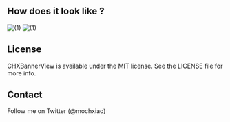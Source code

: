 
## How does it look like ?

![(1)](https://github.com/showmecode/CHXBannerView/blob/master/ScreenShot/1.gif)
![(1)](https://github.com/showmecode/CHXBannerView/blob/master/ScreenShot/2.gif)

## License

CHXBannerView is available under the MIT license. See the LICENSE file for more info.

## Contact

Follow me on Twitter (@mochxiao)


